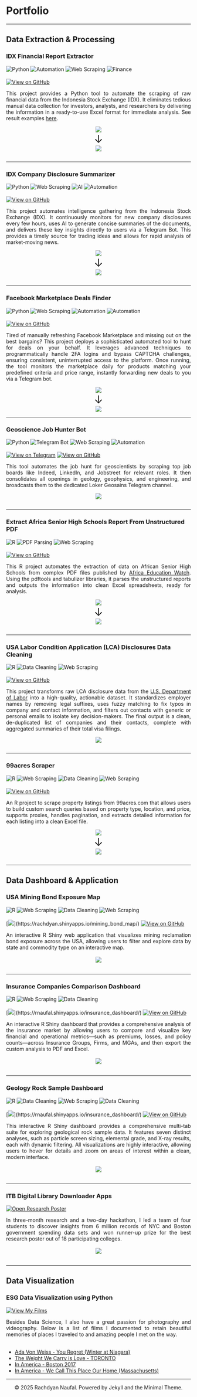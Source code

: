 # Portfolio
---
## Data Extraction & Processing

### IDX Financial Report Extractor
<div>
<img src="https://img.shields.io/badge/Python-3776AB.svg?style=plastic&logo=Python&logoColor=white" alt="Python">
<img src="https://img.shields.io/badge/Data%20Extraction-008080.svg?style=plastic&logo=Power%20Automate&logoColor=white" alt="Automation">
<img src="https://img.shields.io/badge/Web%20Scraping-008080.svg?style=plastic&logo=web&logoColor=white" alt="Web Scraping">
<img src="https://img.shields.io/badge/Finance-008080.svg?style=plastic&logo=Google%20Finance&logoColor=white" alt="Finance">
</div>
<div style="line-height:30%;">
    <br>
</div>

[![View on GitHub](https://img.shields.io/badge/GitHub-View_on_GitHub-blue?logo=GitHub)](https://github.com/Rachdyan/idx_financial_report) 

<div style="text-align: justify">
This project provides a Python tool to automate the scraping of raw financial data from the Indonesia Stock Exchange (IDX). It eliminates tedious manual data collection for investors, analysts, and researchers by delivering the information in a ready-to-use Excel format for immediate analysis. See result examples <a href="https://github.com/Rachdyan/idx_financial_report/tree/main/result">here</a>.
</div>

<div style="line-height:100%;">
    <br>
</div>

<center><img src="images/financial_report_example0.png"/></center> 
<center><span style='font-size:30px;'>&#8595;</span></center>
<center><img src="images/financial_report_example1.png"/></center>   

<div style="line-height:100%;">
    <br>
</div>

---
### IDX Company Disclosure Summarizer
<div>
    <img src="https://img.shields.io/badge/Python-3776AB.svg?style=plastic&logo=Python&logoColor=white" alt="Python">
    <img src="https://img.shields.io/badge/Web%20Scraping-008080.svg?style=plastic&logo=web&logoColor=white" alt="Web Scraping">
    <img src="https://img.shields.io/badge/AI-008080.svg?style=plastic&logo=Power%20Automate&logoColor=white" alt="AI">
    <img src="https://img.shields.io/badge/Natural%20Languange%20Processing-008080.svg?style=plastic&logo=Google%20Finance&logoColor=white" alt="Automation">
</div>

<div style="line-height:30%;">
    <br>
</div>

[![View on GitHub](https://img.shields.io/badge/GitHub-View_on_GitHub-blue?logo=GitHub)](https://github.com/Rachdyan/ktbknidx) 

<div style="text-align: justify">
This project automates intelligence gathering from the Indonesia Stock Exchange (IDX). It continuously monitors for new company disclosures every few hours, uses AI to generate concise summaries of the documents, and delivers these key insights directly to users via a Telegram Bot. This provides a timely source for trading ideas and allows for rapid analysis of market-moving news.
</div>
<div style="line-height:100%;">
    <br>
</div>
<center><img src="images/ktbknidx1.png"/></center> 
<center><span style='font-size:30px;'>&#8595;</span></center>
<center><img src="images/ktbknidx2.png"/></center>   

<div style="line-height:100%;">
    <br>
</div>

---
### Facebook Marketplace Deals Finder
<div>
<img src="https://img.shields.io/badge/Python-3776AB.svg?style=plastic&logo=Python&logoColor=white" alt="Python">
<img src="https://img.shields.io/badge/Web%20Scraping-008080.svg?style=plastic&logo=web&logoColor=white" alt="Web Scraping">
<img src="https://img.shields.io/badge/Automation-008080.svg?style=plastic&logo=Google%20Finance&logoColor=white" alt="Automation">
<img src="https://img.shields.io/badge/Data%20Extraction-008080.svg?style=plastic&logo=Power%20Automate&logoColor=white" alt="Automation">
</div>

<div style="line-height:30%;">
    <br>
</div>

[![View on GitHub](https://img.shields.io/badge/GitHub-View_on_GitHub-blue?logo=GitHub)](https://github.com/Rachdyan/ktbknidx) 

<div style="text-align: justify">
Tired of manually refreshing Facebook Marketplace and missing out on the best bargains? This project deploys a sophisticated automated tool to hunt for deals on your behalf. It leverages advanced techniques to programmatically handle 2FA logins and bypass CAPTCHA challenges, ensuring consistent, uninterrupted access to the platform. Once running, the tool monitors the marketplace daily for products matching your predefined criteria and price range, instantly forwarding new deals to you via a Telegram bot.
</div>

<div style="line-height:100%;">
    <br>
</div>

<center><img src="images/fb1.png"/></center> 
<center><span style='font-size:30px;'>&#8595;</span></center>
<center><img src="images/fb0.png"/></center>   


---
### Geoscience Job Hunter Bot
<div>
<img src="https://img.shields.io/badge/Python-3776AB.svg?style=plastic&logo=Python&logoColor=white" alt="Python">
<img src="https://img.shields.io/badge/Telegram%20Bot-008080.svg?style=plastic&logo=Power%20Automate&logoColor=white" alt="Telegram Bot">
<img src="https://img.shields.io/badge/Web%20Scraping-008080.svg?style=plastic&logo=web&logoColor=white" alt="Web Scraping">
<img src="https://img.shields.io/badge/Automation-008080.svg?style=plastic&logo=Google%20Finance&logoColor=white" alt="Automation">
</div>

<div style="line-height:30%;">
    <br>
</div>

[![View on Telegram](https://img.shields.io/badge/Telegram-2CA5E0?logo=telegram&logoColor=white)](https://t.me/lokergeo)
[![View on GitHub](https://img.shields.io/badge/GitHub-View_on_GitHub-blue?logo=GitHub)](https://github.com/Rachdyan/geosains_job_bot)

<div style="text-align: justify">This tool automates the job hunt for geoscientists by scraping top job boards like Indeed, LinkedIn, and Jobstreet for relevant roles. It then consolidates all openings in geology, geophysics, and engineering, and broadcasts them to the dedicated Loker Geosains Telegram channel.</div>

<div style="line-height:100%;">
    <br>
</div>

<center><img src="images/lokergeosains.png"/></center>

<div style="line-height:100%;">
    <br>
</div>

---

### Extract Africa Senior High Schools Report From Unstructured PDF
<div>
<img src="https://img.shields.io/badge/R-%23276DC3.svg?style=plastic&logo=R&logoColor=white" alt="R">
<img src="https://img.shields.io/badge/PDF%20Parsing-008080.svg?style=plastic&logo=Power%20Automate&logoColor=white" alt="PDF Parsing">
<img src="https://img.shields.io/badge/Data%20Extraction-008080.svg?style=plastic&logo=web&logoColor=white" alt="Web Scraping">
</div>


<div style="line-height:30%;">
    <br>
</div>

[![View on GitHub](https://img.shields.io/badge/GitHub-View_on_GitHub-blue?logo=GitHub)](https://github.com/Rachdyan/african-shs-data-extraction)

<div style="text-align: justify">
This R project automates the extraction of data on African Senior High Schools from complex PDF files published by <a href="https://africaeducationwatch.org/emis-data-shs-reports">Africa Education Watch</a>. Using the pdftools and tabulizer libraries, it parses the unstructured reports and outputs the information into clean Excel spreadsheets, ready for analysis.
</div>

<div style="line-height:100%;">
    <br>
</div>

<center><img src="images/shs0.png"/></center> 
<center><span style='font-size:30px;'>&#8595;</span></center>
<center><img src="images/shs1.png"/></center>   

<div style="line-height:100%;">
    <br>
</div>

---

### USA Labor Condition Application (LCA) Disclosures Data Cleaning
<div>
<img src="https://img.shields.io/badge/R-%23276DC3.svg?style=plastic&logo=R&logoColor=white" alt="R">
<img src="https://img.shields.io/badge/Data%20Cleaning-008080.svg?style=plastic&logo=Power%20Automate&logoColor=white" alt="Data Cleaning">
<img src="https://img.shields.io/badge/Data%20Extraction-008080.svg?style=plastic&logo=web&logoColor=white" alt="Web Scraping">
</div>


<div style="line-height:30%;">
    <br>
</div>

[![View on GitHub](https://img.shields.io/badge/GitHub-View_on_GitHub-blue?logo=GitHub)](https://github.com/Rachdyan/african-shs-data-extraction)

<div style="text-align: justify">
This project transforms raw LCA disclosure data from the <a href="https://www.dol.gov/agencies/eta/foreign-labor/performance">U.S. Department of Labor</a> into a high-quality, actionable dataset. It standardizes employer names by removing legal suffixes, uses fuzzy matching to fix typos in company and contact information, and filters out contacts with generic or personal emails to isolate key decision-makers. The final output is a clean, de-duplicated list of companies and their contacts, complete with aggregated summaries of their total visa filings.
</div>

<div style="line-height:100%;">
    <br>
</div>

<center><img src="images/lca.png"/></center> 

<div style="line-height:100%;">
    <br>
</div>

---

### 99acres Scraper
<div>
<img src="https://img.shields.io/badge/R-%23276DC3.svg?style=plastic&logo=R&logoColor=white" alt="R">
<img src="https://img.shields.io/badge/Web%20Scraping-008080.svg?style=plastic&logo=Power%20Automate&logoColor=white" alt="Web Scraping">
<img src="https://img.shields.io/badge/Data%20Cleaning-008080.svg?style=plastic&logo=Power%20Automate&logoColor=white" alt="Data Cleaning">
<img src="https://img.shields.io/badge/Data%20Extraction-008080.svg?style=plastic&logo=web&logoColor=white" alt="Web Scraping">
</div>


<div style="line-height:30%;">
    <br>
</div>

[![View on GitHub](https://img.shields.io/badge/GitHub-View_on_GitHub-blue?logo=GitHub)](https://github.com/Rachdyan/african-shs-data-extraction)

<div style="text-align: justify">
An R project to scrape property listings from 99acres.com that allows users to build custom search queries based on property type, location, and price, supports proxies, handles pagination, and extracts detailed information for each listing into a clean Excel file.
</div>

<div style="line-height:100%;">
    <br>
</div>

<center><img src="images/99acres0.png"/></center> 
<center><span style='font-size:30px;'>&#8595;</span></center>
<center><img src="images/99acres1.png"/></center>   

<div style="line-height:100%;">
    <br>
</div>

---

## Data Dashboard & Application

### USA Mining Bond Exposure Map
<div>
<img src="https://img.shields.io/badge/R-%23276DC3.svg?style=plastic&logo=R&logoColor=white" alt="R">
<img src="https://img.shields.io/badge/Geospatial-008080.svg?style=plastic&logo=Power%20Automate&logoColor=white" alt="Web Scraping">
<img src="https://img.shields.io/badge/Interactive%20Maps-008080.svg?style=plastic&logo=Power%20Automate&logoColor=white" alt="Data Cleaning">
<img src="https://img.shields.io/badge/Dashboard-008080.svg?style=plastic&logo=web&logoColor=white" alt="Web Scraping">
</div>
<div style="line-height:30%;">
    <br>
</div>

[![](https://img.shields.io/badge/Shiny-shinyapps.io-447099"?style=flat&labelColor=gray&logo=Posit&logoColor=447099")](https://rachdyan.shinyapps.io/mining_bond_map/)
[![View on GitHub](https://img.shields.io/badge/GitHub-View_on_GitHub-blue?logo=GitHub)](https://github.com/chriskhanhtran/credit-risk-prediction)

<div style="text-align: justify">An interactive R Shiny web application that visualizes mining reclamation bond exposure across the USA, allowing users to filter and explore data by state and commodity type on an interactive map.</div>
<br>
<center><img src="images/bond_map.gif"/></center>
<br>

---
### Insurance Companies Comparison Dashboard

<div>
<img src="https://img.shields.io/badge/R-%23276DC3.svg?style=plastic&logo=R&logoColor=white" alt="R">
<img src="https://img.shields.io/badge/Data Visualization-008080.svg?style=plastic&logo=Power%20Automate&logoColor=white" alt="Web Scraping">
<img src="https://img.shields.io/badge/Interactive%20Dashboard-008080.svg?style=plastic&logo=Power%20Automate&logoColor=white" alt="Data Cleaning">
</div>
<div style="line-height:30%;">
    <br>
</div>

[![](https://img.shields.io/badge/Shiny-shinyapps.io-447099"?style=flat&labelColor=gray&logo=Posit&logoColor=447099")](https://rnaufal.shinyapps.io/insurance_dashboard/)
[![View on GitHub](https://img.shields.io/badge/GitHub-View_on_GitHub-blue?logo=GitHub)](https://github.com/Rachdyan/insurance_dashboard)


<div style="text-align: justify">An interactive R Shiny dashboard that provides a comprehensive analysis of the insurance market by allowing users to compare and visualize key financial and operational metrics—such as premiums, losses, and policy counts—across Insurance Groups, Firms, and MGAs, and then export the custom analysis to PDF and Excel.</div>
<br>
<center><img src="images/insurance.gif"/></center>
<br>

---
### Geology Rock Sample Dashboard

<div>
<img src="https://img.shields.io/badge/R-%23276DC3.svg?style=plastic&logo=R&logoColor=white" alt="R">
<img src="https://img.shields.io/badge/Geology-008080.svg?style=plastic&logo=Power%20Automate&logoColor=white" alt="Data Cleaning">
<img src="https://img.shields.io/badge/Data Visualization-008080.svg?style=plastic&logo=Power%20Automate&logoColor=white" alt="Web Scraping">
<img src="https://img.shields.io/badge/Interactive%20Dashboard-008080.svg?style=plastic&logo=Power%20Automate&logoColor=white" alt="Data Cleaning">
</div>
<div style="line-height:30%;">
    <br>
</div>

[![](https://img.shields.io/badge/Shiny-shinyapps.io-447099"?style=flat&labelColor=gray&logo=Posit&logoColor=447099")](https://rnaufal.shinyapps.io/insurance_dashboard/)
[![View on GitHub](https://img.shields.io/badge/GitHub-View_on_GitHub-blue?logo=GitHub)](https://rachdyan.shinyapps.io/analysis_geological_data/)

<div style="text-align: justify">This interactive R Shiny dashboard provides a comprehensive multi-tab suite for exploring geological rock sample data. It features seven distinct analyses, such as particle screen sizing, elemental grade, and X-ray results, each with dynamic filtering. All visualizations are highly interactive, allowing users to hover for details and zoom on areas of interest within a clean, modern interface.</div>
<br>
<center><img src="images/geology_sample.gif"/></center>
<br>

---
### ITB Digital Library Downloader Apps

[![Open Research Poster](https://img.shields.io/badge/PDF-Open_Research_Poster-blue?logo=adobe-acrobat-reader&logoColor=white)](pdf/bac2018.pdf)

<div style="text-align: justify">In three-month research and a two-day hackathon, I led a team of four students to discover insights from 6 million records of NYC and Boston government spending data sets and won runner-up prize for the best research poster out of 18 participating colleges.</div>
<br>
<center><img src="images/bac2018.JPG"/></center>
<br>

---
## Data Visualization

### ESG Data Visualization using Python


[![View My Films](https://img.shields.io/badge/YouTube-View_My_Films-grey?logo=youtube&labelColor=FF0000)](https://www.youtube.com/watch?v=vfZwdEWgUPE)

<div style="text-align: justify">Besides Data Science, I also have a great passion for photography and videography. Below is a list of films I documented to retain beautiful memories of places I traveled to and amazing people I met on the way.</div>
<br>

- [Ada Von Weiss - You Regret (Winter at Niagara)](https://www.youtube.com/watch?v=-5esqvmPnHI)
- [The Weight We Carry is Love - TORONTO](https://www.youtube.com/watch?v=vfZwdEWgUPE)
- [In America - Boston 2017](https://www.youtube.com/watch?v=YdXufiebgyc)
- [In America - We Call This Place Our Home (Massachusetts)](https://www.youtube.com/watch?v=jzfcM_iO0FU)

---
<center>© 2025 Rachdyan Naufal. Powered by Jekyll and the Minimal Theme.</center>
